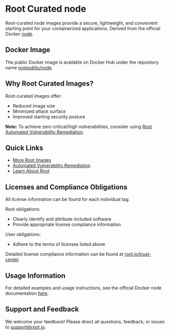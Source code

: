 # Root Curated node

Root-curated node images provide a secure, lightweight, and convenient starting point for your containerized applications. Derived from the official Docker [node](https://hub.docker.com/_/node).

## Docker Image
The public Docker image is available on Docker Hub under the repository name [rootpublic/node](https://hub.docker.com/r/rootpublic/node).

## Why Root Curated Images?
Root-curated images offer:
- Reduced image size
- Minimized attack surface
- Improved starting security posture

**Note:** To achieve zero critical/high vulnerabilities, consider using [Root Automated Vulnerability Remediation](https://app.root.io).

## Quick Links
- [More Root Images](https://images.root.io)
- [Automated Vulnerability Remediation](https://app.root.io)
- [Learn About Root](https://www.root.io)

## Licenses and Compliance Obligations
All license information can be found for each individual tag.

Root obligations:
- Clearly identify and attribute included software
- Provide appropriate license compliance information

User obligations:
- Adhere to the terms of licenses listed above

Detailed license compliance information can be found at [root.io/trust-center](https://root.io/trust-center).

## Usage Information
For detailed examples and usage instructions, see the official Docker node documentation [here](https://hub.docker.com/_/node).

## Support and Feedback
We welcome your feedback! Please direct all questions, feedback, or issues to [support@root.io](mailto:support@root.io).